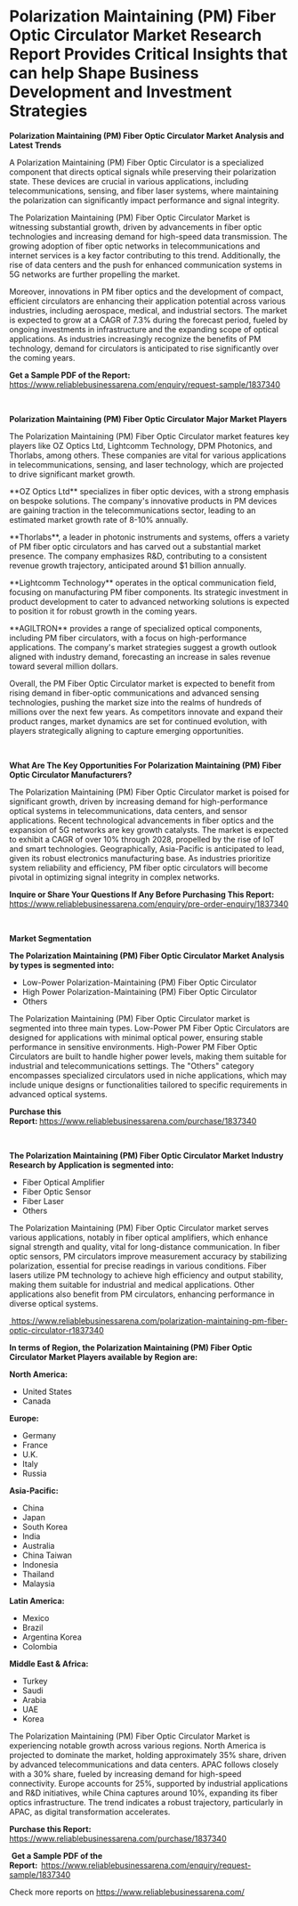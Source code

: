 <p><h1>Polarization Maintaining (PM) Fiber Optic Circulator Market Research Report Provides Critical Insights that can help Shape Business Development and Investment Strategies</h1></p><p><strong>Polarization Maintaining (PM) Fiber Optic Circulator Market Analysis and Latest Trends</strong></p>
<p><p>A Polarization Maintaining (PM) Fiber Optic Circulator is a specialized component that directs optical signals while preserving their polarization state. These devices are crucial in various applications, including telecommunications, sensing, and fiber laser systems, where maintaining the polarization can significantly impact performance and signal integrity.</p><p>The Polarization Maintaining (PM) Fiber Optic Circulator Market is witnessing substantial growth, driven by advancements in fiber optic technologies and increasing demand for high-speed data transmission. The growing adoption of fiber optic networks in telecommunications and internet services is a key factor contributing to this trend. Additionally, the rise of data centers and the push for enhanced communication systems in 5G networks are further propelling the market.</p><p>Moreover, innovations in PM fiber optics and the development of compact, efficient circulators are enhancing their application potential across various industries, including aerospace, medical, and industrial sectors. The market is expected to grow at a CAGR of 7.3% during the forecast period, fueled by ongoing investments in infrastructure and the expanding scope of optical applications. As industries increasingly recognize the benefits of PM technology, demand for circulators is anticipated to rise significantly over the coming years.</p></p>
<p><strong>Get a Sample PDF of the Report:&nbsp;</strong> <a href="https://www.reliablebusinessarena.com/enquiry/request-sample/1837340?utm_campaign=1891&utm_medium=2&utm_source=Github&utm_content=ia&utm_term=13022025&utm_id=polarization-maintaining-pm-fiber-optic-circulator">https://www.reliablebusinessarena.com/enquiry/request-sample/1837340</a></p>
<p>&nbsp;</p>
<p><strong>Polarization Maintaining (PM) Fiber Optic Circulator Major Market Players</strong></p>
<p><p>The Polarization Maintaining (PM) Fiber Optic Circulator market features key players like OZ Optics Ltd, Lightcomm Technology, DPM Photonics, and Thorlabs, among others. These companies are vital for various applications in telecommunications, sensing, and laser technology, which are projected to drive significant market growth.</p><p>**OZ Optics Ltd** specializes in fiber optic devices, with a strong emphasis on bespoke solutions. The company's innovative products in PM devices are gaining traction in the telecommunications sector, leading to an estimated market growth rate of 8-10% annually.</p><p>**Thorlabs**, a leader in photonic instruments and systems, offers a variety of PM fiber optic circulators and has carved out a substantial market presence. The company emphasizes R&D, contributing to a consistent revenue growth trajectory, anticipated around $1 billion annually.</p><p>**Lightcomm Technology** operates in the optical communication field, focusing on manufacturing PM fiber components. Its strategic investment in product development to cater to advanced networking solutions is expected to position it for robust growth in the coming years.</p><p>**AGILTRON** provides a range of specialized optical components, including PM fiber circulators, with a focus on high-performance applications. The company's market strategies suggest a growth outlook aligned with industry demand, forecasting an increase in sales revenue toward several million dollars.</p><p>Overall, the PM Fiber Optic Circulator market is expected to benefit from rising demand in fiber-optic communications and advanced sensing technologies, pushing the market size into the realms of hundreds of millions over the next few years. As competitors innovate and expand their product ranges, market dynamics are set for continued evolution, with players strategically aligning to capture emerging opportunities.</p></p>
<p>&nbsp;</p>
<p><strong>What Are The Key Opportunities For Polarization Maintaining (PM) Fiber Optic Circulator Manufacturers?</strong></p>
<p><p>The Polarization Maintaining (PM) Fiber Optic Circulator market is poised for significant growth, driven by increasing demand for high-performance optical systems in telecommunications, data centers, and sensor applications. Recent technological advancements in fiber optics and the expansion of 5G networks are key growth catalysts. The market is expected to exhibit a CAGR of over 10% through 2028, propelled by the rise of IoT and smart technologies. Geographically, Asia-Pacific is anticipated to lead, given its robust electronics manufacturing base. As industries prioritize system reliability and efficiency, PM fiber optic circulators will become pivotal in optimizing signal integrity in complex networks.</p></p>
<p><strong>Inquire or Share Your Questions If Any Before Purchasing This Report:</strong> <a href="https://www.reliablebusinessarena.com/enquiry/pre-order-enquiry/1837340?utm_campaign=1891&utm_medium=2&utm_source=Github&utm_content=ia&utm_term=13022025&utm_id=polarization-maintaining-pm-fiber-optic-circulator">https://www.reliablebusinessarena.com/enquiry/pre-order-enquiry/1837340</a></p>
<p>&nbsp;</p>
<p><strong>Market Segmentation</strong></p>
<p><strong>The Polarization Maintaining (PM) Fiber Optic Circulator Market Analysis by types is segmented into:</strong></p>
<p><ul><li>Low-Power Polarization-Maintaining (PM) Fiber Optic Circulator</li><li>High Power Polarization-Maintaining (PM) Fiber Optic Circulator</li><li>Others</li></ul></p>
<p><p>The Polarization Maintaining (PM) Fiber Optic Circulator market is segmented into three main types. Low-Power PM Fiber Optic Circulators are designed for applications with minimal optical power, ensuring stable performance in sensitive environments. High-Power PM Fiber Optic Circulators are built to handle higher power levels, making them suitable for industrial and telecommunications settings. The "Others" category encompasses specialized circulators used in niche applications, which may include unique designs or functionalities tailored to specific requirements in advanced optical systems.</p></p>
<p><strong>Purchase this Report:&nbsp;</strong><a href="https://www.reliablebusinessarena.com/purchase/1837340?utm_campaign=1891&utm_medium=2&utm_source=Github&utm_content=ia&utm_term=13022025&utm_id=polarization-maintaining-pm-fiber-optic-circulator">https://www.reliablebusinessarena.com/purchase/1837340</a></p>
<p>&nbsp;</p>
<p><strong>The Polarization Maintaining (PM) Fiber Optic Circulator Market Industry Research by Application is segmented into:</strong></p>
<p><ul><li>Fiber Optical Amplifier</li><li>Fiber Optic Sensor</li><li>Fiber Laser</li><li>Others</li></ul></p>
<p><p>The Polarization Maintaining (PM) Fiber Optic Circulator market serves various applications, notably in fiber optical amplifiers, which enhance signal strength and quality, vital for long-distance communication. In fiber optic sensors, PM circulators improve measurement accuracy by stabilizing polarization, essential for precise readings in various conditions. Fiber lasers utilize PM technology to achieve high efficiency and output stability, making them suitable for industrial and medical applications. Other applications also benefit from PM circulators, enhancing performance in diverse optical systems.</p></p>
<p><a href="https://www.reliablebusinessarena.com/polarization-maintaining-pm-fiber-optic-circulator-r1837340?utm_campaign=1891&utm_medium=2&utm_source=Github&utm_content=ia&utm_term=13022025&utm_id=polarization-maintaining-pm-fiber-optic-circulator">&nbsp;https://www.reliablebusinessarena.com/polarization-maintaining-pm-fiber-optic-circulator-r1837340</a></p>
<p><strong>In terms of Region, the Polarization Maintaining (PM) Fiber Optic Circulator Market Players available by Region are:</strong></p>
<p>
    <p> <strong> North America: </strong>
        <ul>
            <li>United States</li>
            <li>Canada</li>
        </ul>
        </p> 
    <p> <strong> Europe: </strong>
        <ul>
            <li>Germany</li>
            <li>France</li>
            <li>U.K.</li>
            <li>Italy</li>
            <li>Russia</li>
        </ul>
        </p> 
    <p> <strong> Asia-Pacific: </strong>
        <ul>
            <li>China</li>
            <li>Japan</li>
            <li>South Korea</li>
            <li>India</li>
            <li>Australia</li>
            <li>China Taiwan</li>
            <li>Indonesia</li>
            <li>Thailand</li>
            <li>Malaysia</li>
        </ul>
        </p> 
    <p> <strong> Latin America: </strong>
        <ul>
            <li>Mexico</li>
            <li>Brazil</li>
            <li>Argentina Korea</li>
            <li>Colombia</li>
        </ul>
        </p> 
    <p> <strong> Middle East & Africa: </strong>
        <ul>
            <li>Turkey</li>
            <li>Saudi</li>
            <li>Arabia</li>
            <li>UAE</li>
            <li>Korea</li>
        </ul>
    </p>
    </p>
<p><p>The Polarization Maintaining (PM) Fiber Optic Circulator Market is experiencing notable growth across various regions. North America is projected to dominate the market, holding approximately 35% share, driven by advanced telecommunications and data centers. APAC follows closely with a 30% share, fueled by increasing demand for high-speed connectivity. Europe accounts for 25%, supported by industrial applications and R&D initiatives, while China captures around 10%, expanding its fiber optics infrastructure. The trend indicates a robust trajectory, particularly in APAC, as digital transformation accelerates.</p></p>
<p><strong>Purchase this Report: </strong><a href="https://www.reliablebusinessarena.com/purchase/1837340?utm_campaign=1891&utm_medium=2&utm_source=Github&utm_content=ia&utm_term=13022025&utm_id=polarization-maintaining-pm-fiber-optic-circulator">https://www.reliablebusinessarena.com/purchase/1837340</a></p>
<p>&nbsp;<strong>Get a Sample PDF of the Report:&nbsp;&nbsp;</strong><a href="https://www.reliablebusinessarena.com/enquiry/request-sample/1837340?utm_campaign=1891&utm_medium=2&utm_source=Github&utm_content=ia&utm_term=13022025&utm_id=polarization-maintaining-pm-fiber-optic-circulator">https://www.reliablebusinessarena.com/enquiry/request-sample/1837340</a></p>
<p><strong></strong></p>
<p>Check more reports on <a href="https://www.reliablebusinessarena.com/?utm_campaign=1891&utm_medium=2&utm_source=Github&utm_content=ia&utm_term=13022025&utm_id=polarization-maintaining-pm-fiber-optic-circulator">https://www.reliablebusinessarena.com/</a></p>